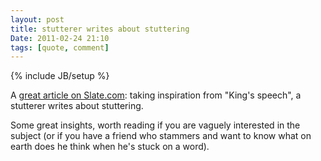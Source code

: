 ```yaml
---
layout: post
title: stutterer writes about stuttering
Date: 2011-02-24 21:10
tags: [quote, comment]
---
```

{% include JB/setup %} 

A [great article on Slate.com](http://www.slate.com/articles/news_and_politics/assessment/2011/02/the_stutterer.html): taking inspiration from "King's speech", a stutterer writes about stuttering.

Some great insights, worth reading if you are vaguely interested in the subject (or if you have a friend who stammers and want to know what on earth does he think when he's stuck on a word).
